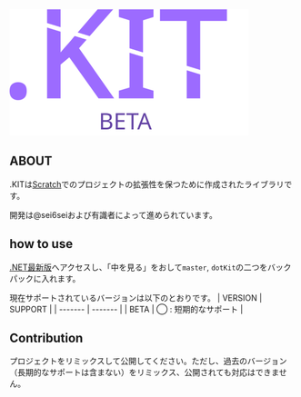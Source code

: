 ![.KITicon](src/favicon.svg)
## ABOUT
.KITは[Scratch](https://scratch.mit.edu)でのプロジェクトの拡張性を保つために作成されたライブラリです。

開発は@sei6seiおよび有識者によって進められています。

## how to use
[.NET最新版](https://scratch.mit.edu/projects/1128886666/)へアクセスし、「中を見る」をおして`master`, `dotKit`の二つをバックパックに入れます。

現在サポートされているバージョンは以下のとおりです。
| VERSION | SUPPORT |
| ------- | ------- |
|   BETA  | ◯ : 短期的なサポート |

## Contribution
プロジェクトをリミックスして公開してください。ただし、過去のバージョン（長期的なサポートは含まない）をリミックス、公開されても対応はできません。

